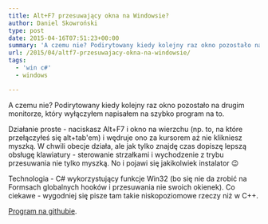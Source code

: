 ```yaml
---
title: Alt+F7 przesuwający okna na Windowsie?
author: Daniel Skowroński
type: post
date: 2015-04-16T07:51:23+00:00
summary: 'A czemu nie? Podirytowany kiedy kolejny raz okno pozostało na drugim monitorze, który wyłączyłem napisałem na szybko program na to.'
url: /2015/04/altf7-przesuwajacy-okna-na-windowsie/
tags:
  - 'win c#'
  - windows

---
```

A czemu nie? Podirytowany kiedy kolejny raz okno pozostało na drugim monitorze, który wyłączyłem napisałem na szybko program na to.

Działanie proste - naciskasz Alt+F7 i okno na wierzchu (np. to, na które przełączyłeś się alt+tab'em) i wędruje ono za kursorem aż nie klikniesz myszką. W chwili obecje działa, ale jak tylko znajdę czas dopiszę lepszą obsługę klawiatury - sterowanie strzałkami i wychodzenie z trybu przesuwania nie tylko myszką. No i pojawi się jakikolwiek instalator 😉

Technologia - C# wykorzystujący funkcje Win32 (bo się nie da zrobić na Formsach globalnych hooków i przesuwania nie swoich okienek). Co ciekawe - wygodniej się pisze tam takie niskopoziomowe rzeczy niż w C++.

[Program na githubie][1].

 [1]: https://github.com/danielskowronski/altf7